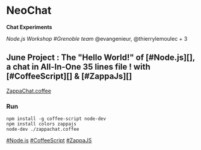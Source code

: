 NeoChat
=======

**Chat Experiments**

*Node.js Workshop #Grenoble team*
@evangenieur, @thierrylemoulec + 3

## **June Project** : The "Hello World!" of [#Node.js][], a chat in All-In-One 35 lines file ! with [#CoffeeScript][] & [#ZappaJs][]

[ZappaChat.coffee](zappachat.coffee)

### Run

    npm install -g coffee-script node-dev
    npm install colors zappajs
    node-dev ./zappachat.coffee



[#Node.js](http://nodejs.org/)
[#CoffeeScript](http://coffeescript.org/)
[#ZappaJS](http://zappajs.github.io/zappajs/)
